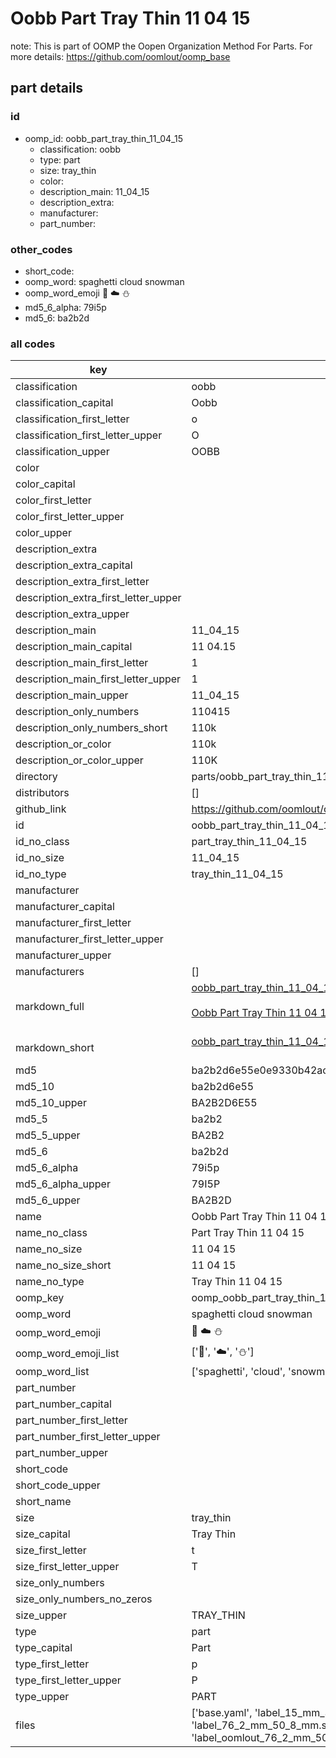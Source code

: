 # Oobb Part Tray Thin 11 04 15  

note: This is part of OOMP the Oopen Organization Method For Parts. For more details: https://github.com/oomlout/oomp_base

##  part details





### id
* oomp_id: oobb_part_tray_thin_11_04_15
  * classification: oobb
  * type: part
  * size: tray_thin
  * color: 
  * description_main: 11_04_15
  * description_extra: 
  * manufacturer: 
  * part_number: 

### other_codes
* short_code: 
* oomp_word: spaghetti cloud snowman
* oomp_word_emoji :spaghetti: :cloud: :snowman:
* md5_6_alpha: 79i5p
* md5_6: ba2b2d

### all codes 
| key | value |  
| --- | --- |  
| classification | oobb |  
| classification_capital | Oobb |  
| classification_first_letter | o |  
| classification_first_letter_upper | O |  
| classification_upper | OOBB |  
| color |  |  
| color_capital |  |  
| color_first_letter |  |  
| color_first_letter_upper |  |  
| color_upper |  |  
| description_extra |  |  
| description_extra_capital |  |  
| description_extra_first_letter |  |  
| description_extra_first_letter_upper |  |  
| description_extra_upper |  |  
| description_main | 11_04_15 |  
| description_main_capital | 11 04.15 |  
| description_main_first_letter | 1 |  
| description_main_first_letter_upper | 1 |  
| description_main_upper | 11_04_15 |  
| description_only_numbers | 110415 |  
| description_only_numbers_short | 110k |  
| description_or_color | 110k |  
| description_or_color_upper | 110K |  
| directory | parts/oobb_part_tray_thin_11_04_15 |  
| distributors | [] |  
| github_link | https://github.com/oomlout/oomlout_oomp_part_src/tree/main/parts/oobb_part_tray_thin_11_04_15/working |  
| id | oobb_part_tray_thin_11_04_15 |  
| id_no_class | part_tray_thin_11_04_15 |  
| id_no_size | 11_04_15 |  
| id_no_type | tray_thin_11_04_15 |  
| manufacturer |  |  
| manufacturer_capital |  |  
| manufacturer_first_letter |  |  
| manufacturer_first_letter_upper |  |  
| manufacturer_upper |  |  
| manufacturers | [] |  
| markdown_full | [oobb_part_tray_thin_11_04_15](https://github.com/oomlout/oomlout_oomp_part_src/tree/main/parts/oobb_part_tray_thin_11_04_15/working)<br>[](https://github.com/oomlout/oomlout_oomp_part_src/tree/main/parts/oobb_part_tray_thin_11_04_15/working)<br>[Oobb Part Tray Thin 11 04 15](https://github.com/oomlout/oomlout_oomp_part_src/tree/main/parts/oobb_part_tray_thin_11_04_15/working)<br><br> |  
| markdown_short | [oobb_part_tray_thin_11_04_15](https://github.com/oomlout/oomlout_oomp_part_src/tree/main/parts/oobb_part_tray_thin_11_04_15/working)<br><br> |  
| md5 | ba2b2d6e55e0e9330b42acaaaf59de73 |  
| md5_10 | ba2b2d6e55 |  
| md5_10_upper | BA2B2D6E55 |  
| md5_5 | ba2b2 |  
| md5_5_upper | BA2B2 |  
| md5_6 | ba2b2d |  
| md5_6_alpha | 79i5p |  
| md5_6_alpha_upper | 79I5P |  
| md5_6_upper | BA2B2D |  
| name | Oobb Part Tray Thin 11 04 15 |  
| name_no_class | Part Tray Thin 11 04 15 |  
| name_no_size | 11 04 15 |  
| name_no_size_short | 11 04 15 |  
| name_no_type | Tray Thin 11 04 15 |  
| oomp_key | oomp_oobb_part_tray_thin_11_04_15 |  
| oomp_word | spaghetti cloud snowman |  
| oomp_word_emoji | :spaghetti: :cloud: :snowman: |  
| oomp_word_emoji_list | [':spaghetti:', ':cloud:', ':snowman:'] |  
| oomp_word_list | ['spaghetti', 'cloud', 'snowman'] |  
| part_number |  |  
| part_number_capital |  |  
| part_number_first_letter |  |  
| part_number_first_letter_upper |  |  
| part_number_upper |  |  
| short_code |  |  
| short_code_upper |  |  
| short_name |  |  
| size | tray_thin |  
| size_capital | Tray Thin |  
| size_first_letter | t |  
| size_first_letter_upper | T |  
| size_only_numbers |  |  
| size_only_numbers_no_zeros |  |  
| size_upper | TRAY_THIN |  
| type | part |  
| type_capital | Part |  
| type_first_letter | p |  
| type_first_letter_upper | P |  
| type_upper | PART |  
| files | ['base.yaml', 'label_15_mm_30_mm.pdf', 'label_15_mm_30_mm.svg', 'label_76_2_mm_50_8_mm.pdf', 'label_76_2_mm_50_8_mm.svg', 'label_oomlout_76_2_mm_50_8_mm.pdf', 'label_oomlout_76_2_mm_50_8_mm.svg', 'readme.md', 'working.json', 'working.yaml'] |  
